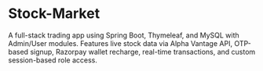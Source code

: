 # Stock-Market
 A full-stack trading app using Spring Boot, Thymeleaf, and MySQL with Admin/User modules. Features live stock data via Alpha Vantage API, OTP-based signup, Razorpay wallet recharge, real-time transactions, and custom session-based role access.
